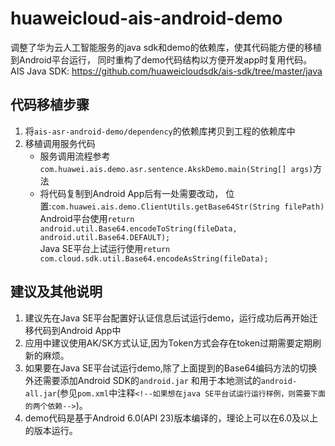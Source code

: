 huaweicloud-ais-android-demo
=
调整了华为云人工智能服务的java sdk和demo的依赖库，使其代码能方便的移植到Android平台运行，
同时重构了demo代码结构以方便开发app时复用代码。<br/>
AIS Java SDK: https://github.com/huaweicloudsdk/ais-sdk/tree/master/java

## 代码移植步骤
1. 将`ais-asr-android-demo/dependency`的依赖库拷贝到工程的依赖库中
2. 移植调用服务代码
    * 服务调用流程参考`com.huawei.ais.demo.asr.sentence.AkskDemo.main(String[] args)`方法
    * 将代码复制到Android App后有一处需要改动，
      位置:`com.huawei.ais.demo.ClientUtils.getBase64Str(String filePath)`<br/>
      Android平台使用`return android.util.Base64.encodeToString(fileData, android.util.Base64.DEFAULT);`<br/>
      Java SE平台上试运行使用`return  com.cloud.sdk.util.Base64.encodeAsString(fileData);`


## 建议及其他说明
1. 建议先在Java SE平台配置好认证信息后试运行demo，运行成功后再开始迁移代码到Android App中
2. 应用中建议使用AK/SK方式认证,因为Token方式会存在token过期需要定期刷新的麻烦。
3. 如果要在Java SE平台试运行demo,除了上面提到的Base64编码方法的切换外还需要添加Android SDK的`android.jar`
   和用于本地测试的`android-all.jar`(参见`pom.xml`中注释`<!--如果想在java SE平台试运行运行样例，则需要下面的两个依赖-->`)。
4. demo代码是基于Android 6.0(API 23)版本编译的，理论上可以在6.0及以上的版本运行。
